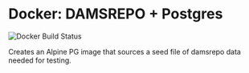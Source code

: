 # Docker: DAMSREPO + Postgres

![Docker Build
Status](https://img.shields.io/docker/build/ucsdlib/docker-postgres-damsrepo.svg)

Creates an Alpine PG image that sources a seed file of damsrepo data needed for
testing.
